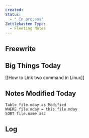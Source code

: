 ```yaml
---
created: 
Status:
  - " In process"
Zettlekasten Type:
  - Fleeting Notes
---
```


## Freewrite


## Big Things Today

[[How to Link two command in Linux]]


## Notes Modified Today
```dataview 
Table file.mday as Modified
WHERE file.mday = this.file.mday 
SORT file.name asc  
```

## Log
